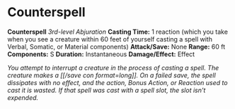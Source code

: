 # Counterspell

**Counterspell**
_3rd-level Abjuration_
**Casting Time:** 1 reaction (which you take when you see a creature within 60 feet of yourself casting a spell with Verbal, Somatic, or Material components)
**Attack/Save:** None
**Range:** 60 ft
**Components:** S
**Duration:** Instantaneous
**Damage/Effect:** Effect

*You attempt to interrupt a creature in the process of casting a spell. The creature makes a [[/save con format=long]]. On a failed save, the spell dissipates with no effect, and the action, Bonus Action, or Reaction used to cast it is wasted. If that spell was cast with a spell slot, the slot isn’t expended.*